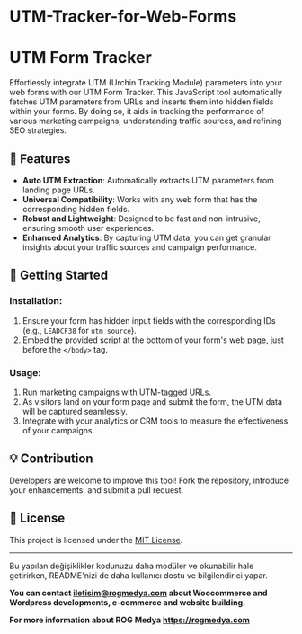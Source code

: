 # UTM-Tracker-for-Web-Forms
<h1>UTM Form Tracker</h1><p>Effortlessly integrate UTM (Urchin Tracking Module) parameters into your web forms with our UTM Form Tracker. This JavaScript tool automatically fetches UTM parameters from URLs and inserts them into hidden fields within your forms. By doing so, it aids in tracking the performance of various marketing campaigns, understanding traffic sources, and refining SEO strategies.</p><h2>🌟 Features</h2><ul><li><strong>Auto UTM Extraction</strong>: Automatically extracts UTM parameters from landing page URLs.</li><li><strong>Universal Compatibility</strong>: Works with any web form that has the corresponding hidden fields.</li><li><strong>Robust and Lightweight</strong>: Designed to be fast and non-intrusive, ensuring smooth user experiences.</li><li><strong>Enhanced Analytics</strong>: By capturing UTM data, you can get granular insights about your traffic sources and campaign performance.</li></ul><h2>🚀 Getting Started</h2><h3>Installation:</h3><ol><li>Ensure your form has hidden input fields with the corresponding IDs (e.g., <code>LEADCF38</code> for <code>utm_source</code>).</li><li>Embed the provided script at the bottom of your form's web page, just before the <code>&lt;/body&gt;</code> tag.</li></ol><h3>Usage:</h3><ol><li>Run marketing campaigns with UTM-tagged URLs.</li><li>As visitors land on your form page and submit the form, the UTM data will be captured seamlessly.</li><li>Integrate with your analytics or CRM tools to measure the effectiveness of your campaigns.</li></ol><h2>💡 Contribution</h2><p>Developers are welcome to improve this tool! Fork the repository, introduce your enhancements, and submit a pull request.</p><h2>📜 License</h2><p>This project is licensed under the <a href="https://opensource.org/licenses/MIT" target="_new">MIT License</a>.</p><hr><p>Bu yapılan değişiklikler kodunuzu daha modüler ve okunabilir hale getirirken, README'nizi de daha kullanıcı dostu ve bilgilendirici yapar.</p></div>

<p><strong>You can contact <a href="mailto:iletisim@rogmedya.com">iletisim@rogmedya.com</a> about Woocommerce and Wordpress developments, e-commerce and website building.</strong></p>

<p><strong>For more information about ROG Medya <a href="https://rogmedya.com" rel="nofollow">https://rogmedya.com</a></strong></p>
